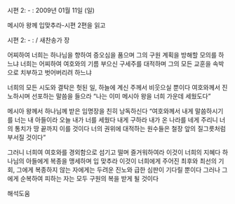 시편 2: - : 
2009년 01월 11일 (일)

메시아 왕께 입맞추라-시편 2편을 읽고



시편 2: - : / 새찬송가  장


어찌하여 너희는 하나님을 향하여 증오심을 품으며 
그의 구원 계획을 방해할 모의를 하느냐 
너희는 어찌하여 여호와의 기름 부으신 구세주를 대적하며 
그의 모든 교훈을 속박으로 치부하고 벗어버리려 하느냐 

너희의 모든 시도와 결탁은 헛된 일, 
하늘에 계신 주께서 비웃으실 뿐이다
여호와께서 진노하시며 선포하는 말씀을 들으라 
“나는 이미 메시아 왕을 너희 가운데 세웠도다” 

메시아 왕께서 하나님께 받은 임명장을 친히 낭독하신다 
“여호와께서 내게 말씀하시기를 너는 내 아들이라 오늘 내가 너를 세웠다 
내게 구하라 내가 온 나라를 네게 주리니 너의 통치가 땅 끝까지 이를 것이다 
너의 권위에 대적하는 원수들은 철장 앞의 질그릇처럼 부서질 것이다”

그러니 너희여 여호와를 경외함으로 섬기고 떨며 즐거워하여라 
이것이 너희의 지혜다
하나님의 아들에게 복종을 맹세하며 입 맞추라 
이것이 너희에게 주어진 최후와 최선의 기회, 
그에게 복종하지 않는 자에게는 두려운 진노와 급한 심판이 기다릴 뿐이다 
그러나 그에게 순복하여 피하는 자는 모두 구원의 복을 받게 될 것이다

해석도움